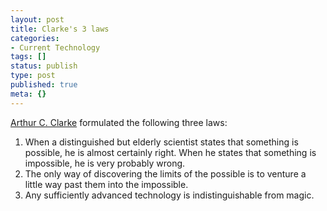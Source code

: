```yaml
---
layout: post
title: Clarke's 3 laws
categories:
- Current Technology
tags: []
status: publish
type: post
published: true
meta: {}
---
```

<a href="http://en.wikipedia.org/wiki/Arthur_C._Clarke" title="Arthur C. Clarke">Arthur C. Clarke</a> formulated the following three laws:
<ol>
	<li>When a distinguished but elderly scientist states that something is possible, he is almost certainly right. When he states that something is impossible, he is very probably wrong.</li>
	<li>The only way of discovering the limits of the possible is to venture a little way past them into the impossible.</li>
	<li>Any sufficiently advanced technology is indistinguishable from magic.</li>
</ol>
